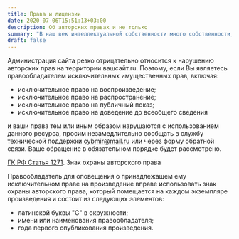 ```yaml
---
title: Права и лицензии
date: 2020-07-06T15:51:13+03:00
description: Об авторских правах и не только
summary: "В наш век интеллектуальной собственности много собственности, очень мало интеллекта и совсем нет прав."
draft: false
---
```


Администрация сайта резко отрицательно относится к нарушению авторских прав на территории вашсайт.ru. Поэтому, если Вы являетесь правообладателем исключительных имущественных прав, включая:

- исключительное право на воспроизведение;
- исключительное право на распространение;
- исключительное право на публичный показ;
- исключительное право на доведение до всеобщего сведения

и ваши права тем или иным образом нарушаются с использованием данного ресурса, просим незамедлительно сообщать в службу технической поддержки cybmir@mail.ru или через форму обратной связи. Ваше обращение в обязательном порядке будет рассмотрено.

[ГК РФ Статья 1271](http://www.consultant.ru/document/cons_doc_LAW_64629/8a1c3f9c97c93f678b28addb9fde4376ed29807b/). Знак охраны авторского права

Правообладатель для оповещения о принадлежащем ему исключительном праве на произведение вправе использовать знак охраны авторского права, который помещается на каждом экземпляре произведения и состоит из следующих элементов:

- латинской буквы "C" в окружности;
- имени или наименования правообладателя;
- года первого опубликования произведения.